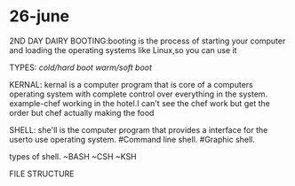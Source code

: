 # 26-june
2ND DAY DAIRY 
BOOTING:booting  is the process of starting your computer and loading the operating systems like Linux,so you can use it

TYPES: *cold/hard boot*
       *warm/soft boot*

KERNAL: kernal is a computer program that is core  of a computers operating system with complete control over everything in the system.
example-chef working in the hotel.I can't see the chef work but get the order but chef actually making the food

SHELL: she'll is the computer program that provides a interface for the userto use operating system.
#Command line shell.
#Graphic shell.


types of shell.
~BASH
~CSH
~KSH 


FILE STRUCTURE

